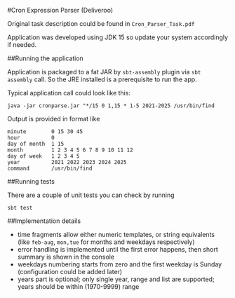 #Cron Expression Parser (Deliveroo)

Original task description could be found in `Cron_Parser_Task.pdf`

Application was developed using JDK 15 so update your system accordingly if needed.

##Running the application

Application is packaged to a fat JAR by `sbt-assembly` plugin via `sbt assembly` call. So the JRE installed is a prerequisite to run the app.

Typical application call could look like this:

```
java -jar cronparse.jar "*/15 0 1,15 * 1-5 2021-2025 /usr/bin/find
```

Output is provided in format like

```
minute        0 15 30 45
hour          0
day of month  1 15
month         1 2 3 4 5 6 7 8 9 10 11 12
day of week   1 2 3 4 5
year          2021 2022 2023 2024 2025
command       /usr/bin/find

```

##Running tests

There are a couple of unit tests you can check by running

```sbt test```

##Implementation details

- time fragments allow either numeric templates, or string equivalents (like `feb-aug`, `mon,tue` for months and weekdays respectively)
- error handling is implemented until the first error happens, then short summary is shown in the console
- weekdays numbering starts from zero and the first weekday is Sunday (configuration could be added later)
- years part is optional; only single year, range and list are supported; years should be within (1970-9999) range